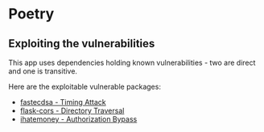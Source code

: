 # Poetry
## Exploiting the vulnerabilities
This app uses dependencies holding known vulnerabilities - two are direct and one is transitive.

Here are the exploitable vulnerable packages: 
- [fastecdsa - Timing Attack](https://snyk.io/vuln/SNYK-PYTHON-FASTECDSA-511943)
- [flask-cors - Directory Traversal](https://snyk.io/vuln/SNYK-PYTHON-FLASKCORS-608972)
- [ihatemoney - Authorization Bypass](https://snyk.io/vuln/SNYK-PYTHON-IHATEMONEY-595715)

